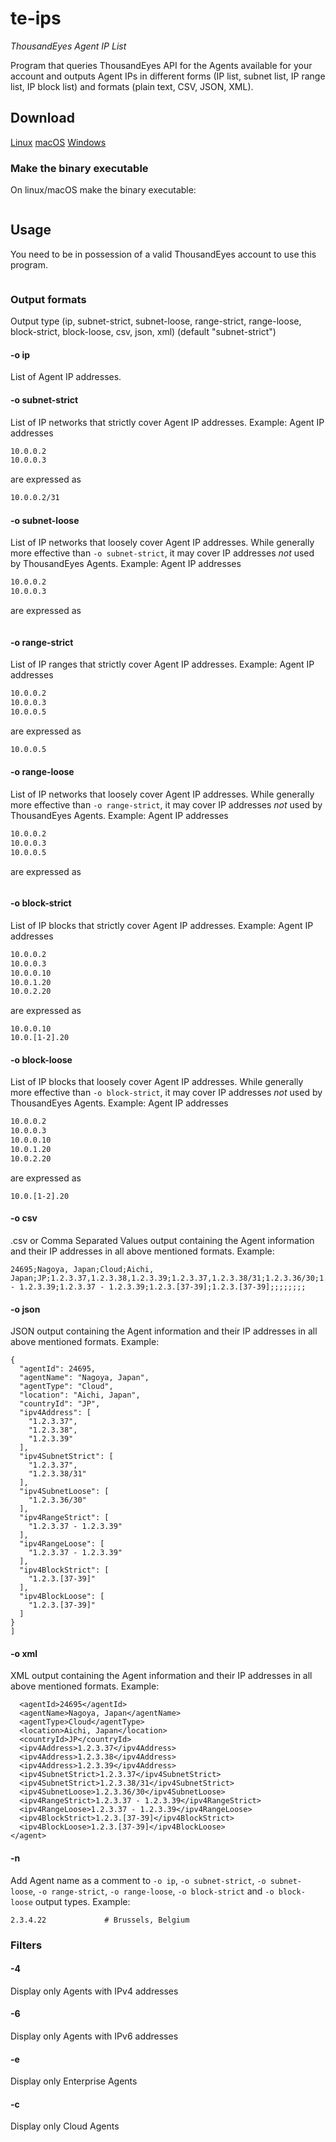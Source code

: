 # te-ips
_ThousandEyes Agent IP List_

Program that queries ThousandEyes API for the Agents available for your account and outputs Agent IPs in different forms (IP list, subnet list, IP range list, IP block list) and formats (plain text, CSV, JSON, XML).

## Download

[Linux](https://github.com/jamsix/te-ips/raw/master/bin/linux-32/te-ips)
[macOS](https://github.com/jamsix/te-ips/raw/master/bin/macos/te-ips)
[Windows](https://github.com/jamsix/te-ips/raw/master/bin/win/te-ips.exe)

### Make the binary executable

On linux/macOS make the binary executable:

```chmod +x te-ips
```

## Usage

You need to be in possession of a valid ThousandEyes account to use this program.

```te-ips -u <user> -t <user-api-token>
```

### Output formats

Output type (ip, subnet-strict, subnet-loose, range-strict, range-loose, block-strict, block-loose, csv, json, xml) (default "subnet-strict")

#### -o ip
List of Agent IP addresses.

#### -o subnet-strict
List of IP networks that strictly cover Agent IP addresses.
Example:
Agent IP addresses

```10.0.0.1
10.0.0.2
10.0.0.3
```

are expressed as

```10.0.0.1
10.0.0.2/31
```

#### -o subnet-loose
List of IP networks that loosely cover Agent IP addresses. While generally more effective than ``-o subnet-strict``, it may cover IP addresses *not* used by ThousandEyes Agents.
Example:
Agent IP addresses

```10.0.0.1
10.0.0.2
10.0.0.3
```

are expressed as

```10.0.0.0/30
```

#### -o range-strict
List of IP ranges that strictly cover Agent IP addresses.
Example:
Agent IP addresses

```10.0.0.1
10.0.0.2
10.0.0.3
10.0.0.5
```

are expressed as

```10.0.0.1 - 10.0.0.3
10.0.0.5
```

#### -o range-loose
List of IP networks that loosely cover Agent IP addresses. While generally more effective than ``-o range-strict``, it may cover IP addresses *not* used by ThousandEyes Agents.
Example:
Agent IP addresses

```10.0.0.1
10.0.0.2
10.0.0.3
10.0.0.5
```

are expressed as

```10.0.0.1 - 10.0.0.5
```

#### -o block-strict
List of IP blocks that strictly cover Agent IP addresses.
Example:
Agent IP addresses

```10.0.0.1
10.0.0.2
10.0.0.3
10.0.0.10
10.0.1.20
10.0.2.20
```

are expressed as

```10.0.0.[1-3]
10.0.0.10
10.0.[1-2].20
```

#### -o block-loose
List of IP blocks that loosely cover Agent IP addresses. While generally more effective than ``-o block-strict``, it may cover IP addresses *not* used by ThousandEyes Agents.
Example:
Agent IP addresses

```10.0.0.1
10.0.0.2
10.0.0.3
10.0.0.10
10.0.1.20
10.0.2.20
```

are expressed as

```10.0.0.[1-10]
10.0.[1-2].20
```

#### -o csv
.csv or Comma Separated Values output containing the Agent information and their IP addresses in all above mentioned formats.
Example:

```Agent ID;Agent Name;Agent Type;Location;Country;IPv4 Addresses;IPv4 Subnets (Strict);IPv4 Subnets (Loose);IPv4 Ranges (Strict);IPv4 Ranges (Loose);IPv4 Blocks (Strict);IPv4 Blocks (Loose);IPv6 Addresses;IPv6 Subnets (Strict);IPv6 Subnets (Loose);IPv6 Ranges (Strict);IPv6 Ranges (Loose);IPv6 Blocks (Strict);IPv6 Blocks (Loose);
24695;Nagoya, Japan;Cloud;Aichi, Japan;JP;1.2.3.37,1.2.3.38,1.2.3.39;1.2.3.37,1.2.3.38/31;1.2.3.36/30;1.2.3.37 - 1.2.3.39;1.2.3.37 - 1.2.3.39;1.2.3.[37-39];1.2.3.[37-39];;;;;;;;
```

#### -o json
JSON output containing the Agent information and their IP addresses in all above mentioned formats.
Example:

```[
{
  "agentId": 24695,
  "agentName": "Nagoya, Japan",
  "agentType": "Cloud",
  "location": "Aichi, Japan",
  "countryId": "JP",
  "ipv4Address": [
    "1.2.3.37",
    "1.2.3.38",
    "1.2.3.39"
  ],
  "ipv4SubnetStrict": [
    "1.2.3.37",
    "1.2.3.38/31"
  ],
  "ipv4SubnetLoose": [
    "1.2.3.36/30"
  ],
  "ipv4RangeStrict": [
    "1.2.3.37 - 1.2.3.39"
  ],
  "ipv4RangeLoose": [
    "1.2.3.37 - 1.2.3.39"
  ],
  "ipv4BlockStrict": [
    "1.2.3.[37-39]"
  ],
  "ipv4BlockLoose": [
    "1.2.3.[37-39]"
  ]
}
]
```

#### -o xml
XML output containing the Agent information and their IP addresses in all above mentioned formats.
Example:

```<agent>
  <agentId>24695</agentId>
  <agentName>Nagoya, Japan</agentName>
  <agentType>Cloud</agentType>
  <location>Aichi, Japan</location>
  <countryId>JP</countryId>
  <ipv4Address>1.2.3.37</ipv4Address>
  <ipv4Address>1.2.3.38</ipv4Address>
  <ipv4Address>1.2.3.39</ipv4Address>
  <ipv4SubnetStrict>1.2.3.37</ipv4SubnetStrict>
  <ipv4SubnetStrict>1.2.3.38/31</ipv4SubnetStrict>
  <ipv4SubnetLoose>1.2.3.36/30</ipv4SubnetLoose>
  <ipv4RangeStrict>1.2.3.37 - 1.2.3.39</ipv4RangeStrict>
  <ipv4RangeLoose>1.2.3.37 - 1.2.3.39</ipv4RangeLoose>
  <ipv4BlockStrict>1.2.3.[37-39]</ipv4BlockStrict>
  <ipv4BlockLoose>1.2.3.[37-39]</ipv4BlockLoose>
</agent>
```
#### -n
Add Agent name as a comment to ``-o ip``, ``-o subnet-strict``, ``-o subnet-loose``, ``-o range-strict``, ``-o range-loose``, ``-o block-strict`` and ``-o block-loose`` output types.
Example:

```1.2.3.38/31          # Nagoya, Japan
2.3.4.22             # Brussels, Belgium
```

### Filters

#### -4
Display only Agents with IPv4 addresses

#### -6
Display only Agents with IPv6 addresses

#### -e
Display only Enterprise Agents

#### -c
Display only Cloud Agents
